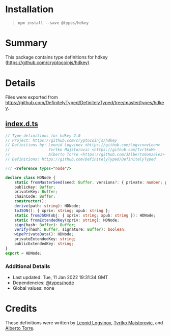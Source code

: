 # Installation
> `npm install --save @types/hdkey`

# Summary
This package contains type definitions for hdkey (https://github.com/cryptocoinjs/hdkey).

# Details
Files were exported from https://github.com/DefinitelyTyped/DefinitelyTyped/tree/master/types/hdkey.
## [index.d.ts](https://github.com/DefinitelyTyped/DefinitelyTyped/tree/master/types/hdkey/index.d.ts)
````ts
// Type definitions for hdkey 2.0
// Project: https://github.com/cryptocoinjs/hdkey
// Definitions by: Leonid Logvinov <https://github.com/LogvinovLeon>
//                 Tvrtko Majstorovic <https://github.com/TvrtkoM>
//                 Alberto Torre <https://github.com/JAlbertoGonzalez>
// Definitions: https://github.com/DefinitelyTyped/DefinitelyTyped

/// <reference types="node"/>

declare class HDNode {
    static fromMasterSeed(seed: Buffer, versions?: { private: number; public: number }): HDNode;
    publicKey: Buffer;
    privateKey: Buffer;
    chainCode: Buffer;
    constructor();
    derive(path: string): HDNode;
    toJSON(): { xpriv: string; xpub: string };
    static fromJSON(obj: { xpriv: string; xpub: string }): HDNode;
    static fromExtendedKey(xpriv: string): HDNode;
    sign(hash: Buffer): Buffer;
    verify(hash: Buffer, signature: Buffer): boolean;
    wipePrivateData(): HDNode;
    privateExtendedKey: string;
    publicExtendedKey: string;
}
export = HDNode;

````

### Additional Details
 * Last updated: Tue, 11 Jan 2022 19:31:34 GMT
 * Dependencies: [@types/node](https://npmjs.com/package/@types/node)
 * Global values: none

# Credits
These definitions were written by [Leonid Logvinov](https://github.com/LogvinovLeon), [Tvrtko Majstorovic](https://github.com/TvrtkoM), and [Alberto Torre](https://github.com/JAlbertoGonzalez).
